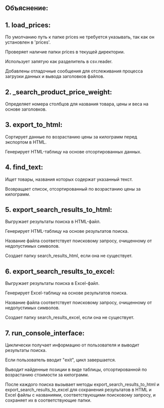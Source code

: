 ## Объяснение:

## 1. load_prices:

По умолчанию путь к папке prices не требуется указывать, так как он установлен в 'prices'.

Проверяет наличие папки prices в текущей директории.

Использует запятую как разделитель в csv.reader.

Добавлены отладочные сообщения для отслеживания процесса загрузки данных и вывода заголовков файлов.

## 2. _search_product_price_weight:

Определяет номера столбцов для названия товара, цены и веса на основе заголовков.

## 3. export_to_html:

Сортирует данные по возрастанию цены за килограмм перед экспортом в HTML.

Генерирует HTML-таблицу на основе отсортированных данных.

## 4. find_text:

Ищет товары, названия которых содержат указанный текст.

Возвращает список, отсортированный по возрастанию цены за килограмм.

## 5. export_search_results_to_html:

Выгружает результаты поиска в HTML-файл.

Генерирует HTML-таблицу на основе результатов поиска.

Название файла соответствует поисковому запросу, очищенному от недопустимых символов.

Создает папку search_results_html, если она не существует.

## 6. export_search_results_to_excel:

Выгружает результаты поиска в Excel-файл.

Генерирует Excel-таблицу на основе результатов поиска.

Название файла соответствует поисковому запросу, очищенному от недопустимых символов.

Создает папку search_results_excel, если она не существует.

## 7. run_console_interface:

Циклически получает информацию от пользователя и выводит результаты поиска.

Если пользователь вводит "exit", цикл завершается.

Выводит найденные позиции в виде таблицы, отсортированной по возрастанию стоимости за килограмм.

После каждого поиска вызывает методы export_search_results_to_html и export_search_results_to_excel для сохранения результатов в HTML и Excel файлы с названиями, соответствующими поисковому запросу, и сохраняет их в соответствующие папки.
